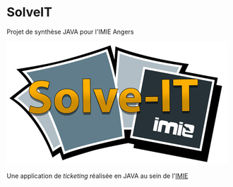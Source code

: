 # SolveIT
Projet de synthèse JAVA pour l'IMIE Angers

![Logo du SolveIT](https://github.com/Knudian/SolveIT/blob/master/solve_2.jpg?raw=true)

Une application de _ticketing_ réalisée en JAVA au sein de l'[IMIE](http://imie-ecole-informatique.fr/)
